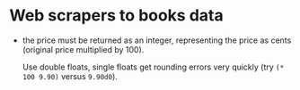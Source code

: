 Web scrapers to books data
==========================

* the price must be returned as an integer, representing the price as
  cents (original price multiplied by 100).

  Use double floats, single floats get rounding errors very quickly
  (try `(* 100 9.90)` versus `9.90d0`).

